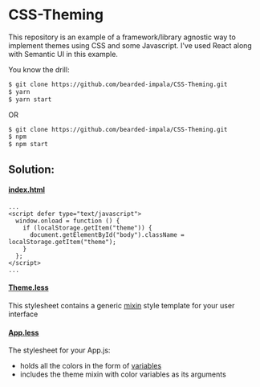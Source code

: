 # CSS-Theming

This repository is an example of a framework/library agnostic way to implement themes using CSS and some Javascript.
I've used React along with Semantic UI in this example.

You know the drill:

```sh
$ git clone https://github.com/bearded-impala/CSS-Theming.git
$ yarn
$ yarn start
```

OR

```sh
$ git clone https://github.com/bearded-impala/CSS-Theming.git
$ npm
$ npm start
```

## Solution:

#### [index.html](https://github.com/bearded-impala/CSS-Theming/blob/master/index.html)

```
...
<script defer type="text/javascript">
  window.onload = function () {
    if (localStorage.getItem("theme")) {
      document.getElementById("body").className = localStorage.getItem("theme");
    }
  };
</script>
...
```

#### [Theme.less](https://github.com/bearded-impala/CSS-Theming/blob/master/src/styles/Theme.less)

This stylesheet contains a generic [mixin] style template for your user interface

#### [App.less](https://github.com/bearded-impala/CSS-Theming/blob/master/src/styles/App.less)

The stylesheet for your App.js:

- holds all the colors in the form of [variables]
- includes the theme mixin with color variables as its arguments

[mixin]: http://lesscss.org/features/#mixins-feature
[variables]: http://lesscss.org/features/#variables-feature
